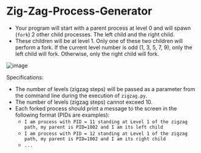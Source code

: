 # Zig-Zag-Process-Generator
- Your program will start with a parent process at level 0 and will spawn (`fork`) 2 other child processes. The left child and the right child.
- These children will be at level 1. Only one of these two children will perform a fork. If the current level number is odd (1, 3, 5, 7, 9), only the left child will fork. Otherwise, only the right child will fork.

![image](https://github.com/AlexPateraki/Zig-Zag-Process-Generator/assets/25749228/3f491faa-eedf-492a-b8d3-6f468c5377d9)

Specifications:
* The number of levels (zigzag steps) will be passed as a parameter from the command line during the execution of `zigzag.py`.
* The number of levels (zigzag steps) cannot exceed 10.
* Each forked process should print a message to the screen in the following format (PIDs are examples):
  * `I am process with PID = 11 standing at Level 1 of the zigzag path, my parent is PID=1002 and I am its left child`
  * `I am process with PID = 12 standing at Level 1 of the zigzag path, my parent is PID=1002 and I am its right child`
  * `...`
